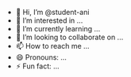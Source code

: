 - 👋 Hi, I’m @student-ani
- 👀 I’m interested in ...
- 🌱 I’m currently learning ...
- 💞️ I’m looking to collaborate on ...
- 📫 How to reach me ...
- 😄 Pronouns: ...
- ⚡ Fun fact: ...

<!---
student-ani/student-ani is a ✨ special ✨ repository because its `README.md` (this file) appears on your GitHub profile.
You can click the Preview link to take a look at your changes.
--->
